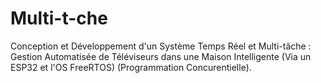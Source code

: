 # Multi-t-che
Conception et Développement d'un Système Temps Réel et Multi-tâche : Gestion Automatisée de Téléviseurs dans une Maison Intelligente (Via un ESP32 et l'OS FreeRTOS) (Programmation Concurentielle).
